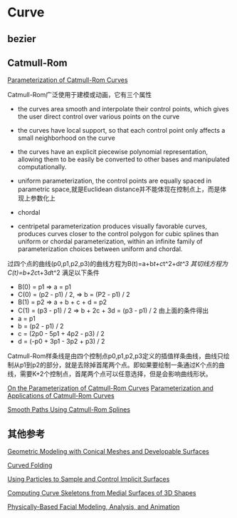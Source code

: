 # Curve

## bezier

## Catmull-Rom 

[Parameterization of Catmull-Rom Curves](http://www.cemyuksel.com/research/catmullrom_param/)

Catmull-Rom广泛使用于建模或动画，它有三个属性
- the curves area smooth and interpolate their control points, which gives the user direct control over various points on the curve
- the curves have local support, so that each control point only affects a small neighborhood on the curve
- the curves have an explicit piecewise polynomial representation, allowing them to be easily be converted to other bases and manipulated computationally.

- uniform parameterization, the control points are equally spaced in parametric space,就是Euclidean distance并不能体现在控制点上，而是体现上参数化上
- chordal
- centripetal parameterization produces visually favorable curves, produces curves closer to the control polygon for cubic splines than uniform or chordal parameterization, within an infinite family of parameterization choices between uniform and chordal.

过四个点的曲线(p0,p1,p2,p3)的曲线方程为B(t)=a+b*t+c*t^2+d*t^3
其切线方程为C(t)=b+2c*t+3*d*t^2
满足以下条件
- B(0) = p1 => a = p1
- C(0) = (p2 - p1) / 2, => b = (P2 - p1) / 2
- B(1) = p2 => a + b + c + d = p2
- C(1) = (p3 - p1) / 2 => b + 2c + 3d = (p3 - p1) / 2
由上面的条件得出
- a = p1
- b = (p2 - p1) / 2
- c = (2p0 - 5p1 + 4p2 - p3) / 2
- d = (-p0 + 3p1 - 3p2 + p3) / 2

Catmull-Rom样条线是由四个控制点p0,p1,p2,p3定义的插值样条曲线，曲线只绘制从p1到p2的部分，就是去除掉首尾两个点。即如果要绘制一条通过K个点的曲线，需要K+2个控制点，首尾两个点可以任意选择，但是会影响曲线形状。

[On the Parameterization of Catmull-Rom Curves](http://www.cemyuksel.com/research/catmullrom_param/catmullrom.pdf)
[Parameterization and Applications of Catmull-Rom Curves](http://www.cemyuksel.com/research/catmullrom_param/catmullrom_cad.pdf)

[Smooth Paths Using Catmull-Rom Splines](https://qroph.github.io/2018/07/30/smooth-paths-using-catmull-rom-splines.html)

## 其他参考

[Geometric Modeling with Conical Meshes and Developable Surfaces](http://cg.cs.tsinghua.edu.cn/people/~yangyl/papers/quadmesh.pdf)

[Curved Folding](https://graphics.stanford.edu/~niloy/research/folding/paper_docs/folding_sig_08.pdf)

[Using Particles to Sample and Control Implicit Surfaces](https://dl.acm.org/doi/pdf/10.1145/192161.192227)

[Computing Curve Skeletons from Medial Surfaces of 3D Shapes](https://diglib.eg.org/bitstream/handle/10.2312/LocalChapterEvents.TPCG.TPCG12.099-106/099-106.pdf?sequence=1)

[Physically-Based Facial Modeling, Analysis, and Animation](https://web.cs.ucla.edu/~dt/papers/vca90/vca90.pdf)
